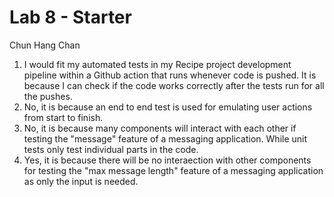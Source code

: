 # Lab 8 - Starter

Chun Hang Chan

1. I would fit my automated tests in my Recipe project development pipeline within a Github action that runs whenever code is pushed. It is because I can check if the code works correctly after the tests run for all the pushes. 
2. No, it is because an end to end test is used for emulating user actions from start to finish.
3. No, it is because many components will interact with each other if testing the "message" feature of a messaging application. While unit tests only test individual parts in the code.
4. Yes, it is because there will be no interaection with other components for testing the "max message length" feature of a messaging application as only the input is needed.